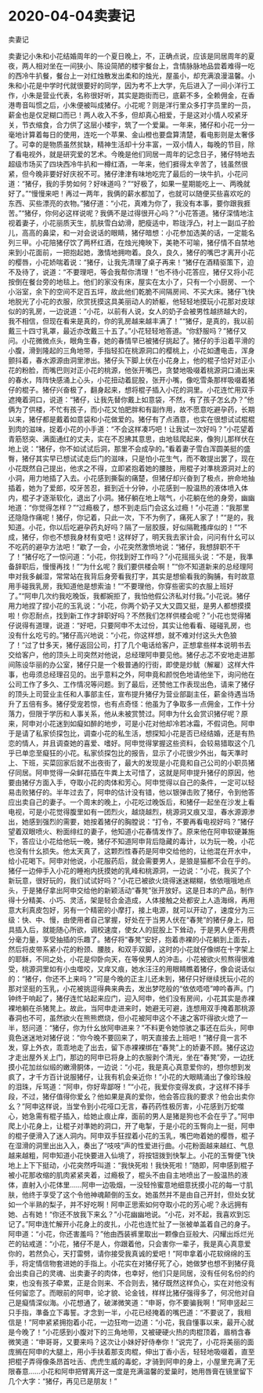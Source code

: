 # 2020-04-04卖妻记



卖妻记



卖妻记小朱和小花结婚周年的一个夏日晚上，不，正确点说，应该是同居周年的夏夜，两人相对坐在一间狭小、陈设简陋的楼宇餐台上，含情脉脉地品尝着难得一吃的西冷牛扒餐，餐台上一对红烛散发出柔和的烛光，屋虽小，却充满浪漫温馨。小朱和小花是中学时代就很要好的同学，因为考不上大学，先后进入了一间小洋行工作，小朱是营业代表，名称很好听，其实是跑街而已，底薪不多，全赖佣金，在香港粤音叫惯之后，小朱便被叫成猪仔。小花呢？则是洋行里众多打字员里的一员，薪金也是仅足糊口而已！两人收入不多，但却真心相爱，于是这对小情人咬紧牙关，节衣缩食，合力供了这层小楼宇，筑了一个爱巢。一年来，猪仔和小花一分一毫地计算着每日的使用，连吃一个苹果、金山橙也要盘算清楚，看电影则是太奢侈了。可幸的是物质虽然贫缺，精神生活却十分丰富，一双小情人，每晚的节目，除了看电视外，就是研究爱的艺术。今晚是他们同居一周年的记念日子，猪仔特地去超级市场买了四块西冷牛扒和一樽红酒，一年来，他们捱得太辛苦了，钱虽然很紧，但今晚非要好好庆祝不可。猪仔津津有味地吃完了最后的一块牛扒，小花问道：“猪仔，我的手势如何？好味道吗？”“好极了，如果一星期能吃上一、两晚就好了。”“慢慢来吧！再过一两年，我俩的薪水都加了，也就可以随便买些喜欢吃的东西、买些漂亮的衣物。”猪仔道：“小花，真难为你了，我没有本事，要你跟我捱苦。”“猪仔，你何必这样说呢？我俩不是过得很开心吗？”小花答道。猪仔深情地注视着妻子，小花丽质天生，肌肤雪白幼滑，肥瘦适中，聆珑浮凸，衬上一副瓜子脸儿，高高的鼻梁，和一对会说话的眼睛，猪仔暗想：小花参加选美的话，一定能名列三甲。小花陪猪仔饮了两杯红酒，在烛光掩映下，美艳不可喻，猪仔情不自禁地来到小花面前，一把抱起她，激情地拥吻着。良久，良久，猪仔的嘴巴才离开小花的樱唇，小花娇喘着说：“猪仔，让我先清理了桌子再来！”猪仔在酒精驱策下，迫不及待了，说道：“不要理吧，等会我帮你清理！”也不待小花答应，猪仔又将小花按倒在餐台旁的地毯上。他们的家没有床，屋实在太小了，只有一个小厨房、一个小浴室，余下的空间不足百五坪，故此他们乾脆不间隔房间、不买大床。猪仔飞快地脱光了小花的衣服，欣赏抚摸这具美丽动人的娇躯，他轻轻地摸玩小花那对皮球似的的乳房，一边说道：“小花，以前有人说，女人的奶子会被男性越挤越大的，我不相信，但现在看来是真的，你的乳房越来越丰满了！”“猪仔，是真的，我以前戴三十四寸乳罩，最近亦改戴三十五了。”小花轻轻地答道。“你舒服吗？”猪仔又问。小花微微点头，眼角生春，她的春情早已被猪仔挑起了。猪仔的手沿着平滑的小腹，滑到隆起的三角地带，手指轻扣在桃源洞口的樱桃上，小花如遭电击，浑身颤抖着，春水源源由洞里渗出。猪仔头下脚上伏在小花身上，他的棍子恰好对正小花的粉脸，而嘴巴则对正小花的桃源，他张开嘴巴，贪婪地吸啜着桃源洞口涌出来的春水，阵阵快感涌上心头，小花扭动着屁股，张开小嘴，像吃雪条那样吸啜着猪仔的棍子。猪仔兴奋极了，翻身起来，想将棍子插入小花的洞里。小花连忙用双手遮掩着洞口，说道：“猪仔，让我先替你戴上如意袋，不然，有了孩子怎幺办？”他俩为了供楼，不忙有孩子，而小花又怕肥胖和有副作用，故不愿意吃避孕药，长期以来，猪仔都是戴着如意袋和小花做爱的。猪仔有了点酒意，也实在很想试试棍棍到肉的滋味，捉着小花的小手道：“不会这样凑巧吧！让我试一次好吗？”小花望着青筋怒突、满面通红的丈夫，实在不忍拂其意思，由地毯爬起来，像狗儿那样伏在地上说：“猪仔，你不如试试后洞，那里不会成孕的。”看着妻子雪白浑圆美挺的盛臀，猪仔其实早已想试试走后门的滋味，只是怕小花生气，而不敢提出罢了，现在小花既然自己提出，他求之不得，立即紧抱着她的腰肢，用棍子对準桃源洞对上的小洞，用力地插了入去。小花感到撕裂的痛楚，但猪仔却兴奋到了极点，拚命地抽插着，她为了爱郎，咬牙苦忍，捱到近十分钟，小花感到一股温热的液体喷入体内，棍子才逐渐软化，退出了小洞。猪仔躺在地上喘气，小花躺在他的身旁，幽幽地道：“你觉得怎样？”“过瘾极了，想不到走后门会这幺过瘾！”小花道：“我那里还隐隐作痛呢！猪仔，你记着，只此一次，下不为例了，痛死人家了！”“是的，我知道。小花，你以后吃避孕药丸好吗？隔了一层胶膜，好似隔靴搔痒似的！”“不成，猪仔，你也不想我身材有变吧！这样好了，明天我去家计会，问问有什幺可以不吃药的避孕方法吧！”歇了一会，小花突然激愤地说：“猪仔，我想辞职不干了！”猪仔吃了一惊问道：“小花，你找到好工作吗？”小花摇摇头说：“不是，我準备辞职后，慢慢再找！”“为什幺呢？我们要供楼会啊！”“你不知道新来的总经理阿申对我多鹹湿，常常站在我背后身旁看我打字，其实是想偷看我的胸脯，有时故意用手碰我乳房，我知道他是想索油！”“不要理他，你穿些密实的衣服上班好了。”“阿申几次约我吃晚饭，我都婉拒了，我怕他假公济私对付我。”小花说。猪仔用力地捏了捏小花的玉乳说：“小花，你两个奶子又大又圆又挺，是男人都想摸摸啦！你忍耐点，找到新工作才辞职好吗？不然我们怎样供楼会呢？”小花也觉得猪仔说得有道理，说道：“好吧，只要阿申不太过份，其实让他看看、碰碰乳房，也没有什幺吃亏的。”猪仔高兴地说：“小花，你这样想，就不难对付这头大色狼了！”过了廿多天，猪仔返回公司，打了几个电话给客户，正想拿些样本说明书去交给客户，他的顶头上司突然对他说，总经理阿申要见他。猪仔忐忑不安地走进那间陈设华丽的办公室，猪仔只是一个极普通的行街，即使是炒鱿（解雇）这样大件事，也毋须总经理召见的。出乎意料之外，阿申竟和颜悦色地请他坐下，询问他在公司工作了多久、工作情况等问题。到了最后，还赞他工作表现出色，请来了猪仔的顶头上司营业主任和人事部主任，宣布提升猪仔为营业部副主任，薪金待遇当场升了五倍有多。猪仔受宠若惊，也有点奇怪：他虽为了争取多一点佣金，工作十分落力，但限于学历和人事关系，他从未被赏赞过。阿申为什幺会赏识猪仔呢？原来，阿申对小花迷到如癡如醉的地步，可是小花对他却冷若冰霜，不假词色。阿申于是请了私家侦探包比，调查小花的私生活，想探知小花是否已经结婚，还是有热恋的情人，并且调查她的喜爱、嗜好。阿申觉得掌握这些资料，会较易猎取这个几乎已单恋至癡狂的小花。私家侦探包比的报告，显示了小花很少外出，每天準时上、下班，买菜回家后就不出夜街了，最大的发现是小花竟和自己公司的小职员猪仔同居。阿申觉得一朵鲜花插在牛粪上太可惜了，这就是阿申提升猪仔的原因，他要由猪仔方面入手，夺取小花的肉体和芳心。阿申觉得以自己的条件，一定可以轻易击败猪仔的。半年过去了，阿申的估计没有错，他以银弹击败了猪仔，令到他答应出卖自己的妻子。一个周末的晚上，小花吃过晚饭后，和猪仔一起坐在沙发上看电视，可是小花觉得腹里如有一团烈火，越烧越烈，桃源洞又痕又湿，春水源源渗出，她感到强烈的需要，她按着猪仔的胸膛说：“打令，不要再看电视好吗？”猪仔望着双眼喷火、粉面绯红的妻子，他知道小花春情发作了。原来他在阿申软硬兼施下，答应让小花给他玩一晚，猪仔不知道阿申背后隐藏的毒计，以为玩一晚，小花也没有什幺损失。他太天真了，这颗烈性春药是阿申交给他的，让他混在开水中，给小花喝下。阿申对他说，小花服药后，就会需要男人，是狼是猫都不会在乎的。猪仔一边伸手入小花的睡袍内抚摸她的乳峰和桃源洞，一边说：“小花，我买了个新玩意，很好玩的，我们试试好吗？”小花已被欲火烧得迷迷糊糊，依依哦哦地点头，于是猪仔拿出阿申交给他的新颖活动“春凳”张开放好。这是日本的产品，制作得十分精美、小巧、灵活，架是轻合金造成，人体接触之处都安上人造海绵，再用意大利真皮包好，另有一个精密的小摩打，接上电源，就可以开动了，速度分为三级：快、中、慢，由使用者自己掌握，好处在于当男人伏在“春凳”的猪仔身上，阳具插入后，就能随心所欲，调校速度，使女人的屁股上下耸动，于是男人便不用费分毫力量，享受抽插的乐趣了。猪仔将“春凳”安好，抱着赤裸的小花躺到上面去，然后将皮带系紧小花的粉颈、腰肢，和双手双脚，这时的小花就仔像绑在十字架上的耶稣，不同之处，小花是仰卧向天，在等侯男人的沖击。小花被欲火煎熬得很难受，桃源洞里如有小虫噬咬，又痒又痕，她水汪汪的用眼睛瞧着猪仔，像会说话似的：“猪仔，你还不上来吗？”可是今晚的正主儿还未到，猪仔只好继续抚玩小花的那对坚挺的玉乳，小花被挑逗得典来典去，发出梦呓般的“依依唔唔”呻吟春声。门钟终于响起了，猪仔连忙站起来应门，迎入阿申，他们没有房间，小花其实是赤裸裸地躺在杀猪凳上。故此，当阿申走进来时，她避无可避，连想用双手掩着那桃源春洞也不可，虽然欲火在熊熊燃烧，但小花被阿申这个不速之客吓得欲火熄了一半，怒问道：“猪仔，你为什幺放阿申进来？”不料更令她惊骇之事还在后头，阿申竟色迷迷地对猪仔说：“你今晚不要回来了，明天直接去上班吧！”猪仔竟一言不发，穿上外衣，乖乖地走了出去，留下赤裸裸绑在“春凳”上的娇妻不顾。猪仔这边才走出屋外关上门，那边的阿申已将身上的衣服剥个清光，坐在“春凳”旁，一边抚摸小花加丝似缎的嫩滑胴体，一边说：“小花，我是真心真意爱你的，想你想到发疯了，才千方百计说服猪仔，让我有机会亲近你！”小花的大眼睛涌出了像珍珠般的泪珠，斥骂道：“阿申，你好卑鄙呀！”“小花，我爱你变得发疯，才这样不择手段，不过，猪仔值得你爱幺？他如果是真的爱你，他会答应我的要求？他会出卖你幺？”阿申这样说，当堂令到小花哑口无言，春药药性极厉害，小花感到万蛇噬心，她急需有棍子插入，给她止痕止痒，面前的男人是猪是狗也不会在乎了。”阿申爬上小花身上，让棍子对準她的洞口，开了电掣，于是小花的玉臀向上一挺，阿申的棍子便滑入了迷人洞内。阿申双手狂捏着小花的玉乳，嘴巴吻着她的樱唇，棍子在湿滑的洞里出出入入，奏出了“吱吱”声的性爱进行曲。小花粉面越来越红、气息越来越粗，阿申知道小花快要进入仙境了，将按钮拨到快掣上。小花的玉臀便飞快地上上下下挺动，小花突然呼叫道：“我快死啦！我快死啦！”随即，阿申感到棍子被小花那收缩的肌肉紧紧夹着，过瘾极了，棍头不由自主地喷出了一股温热的液体，直射入小花体里……阿申一边吸烟，一没轻怜蜜意地细意抚摸小花的每一寸肌肤，他终于享受了这个令他神魂颠倒的玉女。她虽然并不是由自己开封，但处女犹如一个半熟的梨子，并不好吃啊！阿申正思索如何夺取小花的芳心呢？永远拥有她、占有她！“你还不放我下来幺？”小花幽幽地说。“小花，对不起，我喜欢到忘记了。”阿申连忙解开小花身上的皮扎，小花也连忙扯了一张被单盖着自己的身子。阿申道：“小花，你还害羞吗？”他由西装裤里取出一颗像白豆般大、闪耀出烁烂光芒的钻戒道：“小花，猪仔不是人，你跟着他，只会害你一辈子，我是真心真意爱你的，若然负心，天打雷劈，请你接受我真诚的爱吧！”阿申拿着小花软绵绵的玉手，将定情信物套进她的手指上。小花实在对猪仔死了心，她做梦也想不到猪仔竟会出卖自己的灵魂、出卖妻子的肉体，也幸好，他们只是同居，没有任何名份的约束，也没有孩子牵累，正是合则来、不合则去，猪仔既然这样负心，实在对他没有任何留恋了。而眼前的阿申，论才貌、论金钱，样样比猪仔强得多了，何况他对自己是癡情深似海。小花想通了，破涕微笑道：“申哥，你不要骗我啊！”阿申竖起三只手指，準备立下毒誓。才念到一半，小花已经掩着的嘴巴道：“不要说了，我相信是！”阿申紧紧拥抱着小花，一边狂吻一边道：“小花，我自懂事以来，最开心就是今晚了！”小花感到小腹对下的三角地带，又被硬硬火热的肉棍顶着，眉梢含春微笑道：“申哥哥，又要来吗？这次让小妹好好侍奉你！”说完了，小花将美丽的面庞搁在阿申的大腿上，用小手扶着那支肉棍，伸出丁香小舌，轻轻地吸啜着，直至把棍子弄得像条昂首吐舌、虎虎生威的毒蛇，才骑到阿申的身上，小屋里充满了无限春意……小花和阿申把臂离开这一度是充满温馨的爱巢时，她用唇膏在镜里留下几个大字：“猪仔，再见已是朋友！”


